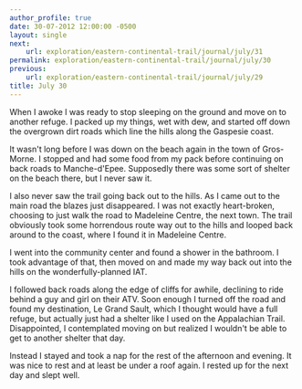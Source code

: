 ```yaml
---
author_profile: true
date: 30-07-2012 12:00:00 -0500
layout: single
next:
    url: exploration/eastern-continental-trail/journal/july/31
permalink: exploration/eastern-continental-trail/journal/july/30
previous:
    url: exploration/eastern-continental-trail/journal/july/29
title: July 30
---
```

When I awoke I was ready to stop sleeping on the ground and move on to another refuge. I packed up my things, wet with dew, and started off down the overgrown dirt roads which line the hills along the Gaspesie coast.

It wasn't long before I was down on the beach again in the town of Gros-Morne. I stopped and had some food from my pack before continuing on back roads to Manche-d'Epee. Supposedly there was some sort of shelter on the beach there, but I never saw it.

I also never saw the trail going back out to the hills. As I came out to the main road the blazes just disappeared. I was not exactly heart-broken, choosing to just walk the road to Madeleine Centre, the next town. The trail obviously took some horrendous route way out to the hills and looped back around to the coast, where I found it in Madeleine Centre.

I went into the community center and found a shower in the bathroom. I took advantage of that, then moved on and made my way back out into the hills on the wonderfully-planned IAT.

I followed back roads along the edge of cliffs for awhile, declining to ride behind a guy and girl on their ATV. Soon enough I turned off the road and found my destination, Le Grand Sault, which I thought would have a full refuge, but actually just had a shelter like I used on the Appalachian Trail. Disappointed, I contemplated moving on but realized I wouldn't be able to get to another shelter that day.

Instead I stayed and took a nap for the rest of the afternoon and evening. It was nice to rest and at least be under a roof again. I rested up for the next day and slept well.